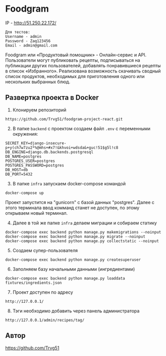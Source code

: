# Foodgram
IP - http://51.250.22.172/
```
Для тестов:
Username - admin
Password - Zaq123456
Email - admin@gmail.com
```

Foodgram или «Продуктовый помощник» - Онлайн-сервис и API.
Пользователи могут публиковать рецепты, подписываться на публикации других пользователей, добавлять понравившиеся рецепты в список «Избранного».
Реализована возможность скачивать сводный список продуктов, необходимых для приготовления одного или нескольких выбранных блюд.

## Развертка проекта в Docker
1. Клонируем репозиторий
```
https://github.com/Trvg51/foodgram-project-react.git
```
2. В папке `backend` с проектом создаем файл `.env` с переменными окружения:
```
SECRET_KEY=django-insecure-p+y(ch7w7zu2*%@mhs+#x7!&khvoi+wdsda&+guc!51$g5l!c8
DB_ENGINE=django.db.backends.postgresql
DB_NAME=postgres
POSTGRES_USER=postgres
POSTGRES_PASSWORD=postgres
DB_HOST=db
DB_PORT=5432
```
3. В папке `infra` запускаем docker-compose командой
```
docker-compose up
```
Проект запустится на "gunicorn" с базой данных "postgres". Далее с этого терминала ввод комманд станет не доступен, по этому открываем новый терминал.

4. Далее в той же папке `infra` делаем миграции и собираем статику
```
docker-compose exec backend python manage.py makemigrations --noinput
docker-compose exec backend python manage.py migrate --noinput
docker-compose exec backend python manage.py collectstatic --noinput
```
5. Создаем супер-пользователя
```
docker-compose exec backend python manage.py createsuperuser
```
6. Заполняем базу начальными данными (ингредиентами)
```
docker-compose exec backend python manage.py loaddata fixtures/ingredients.json
```
7. Проект доступен по адресу
```
http://127.0.0.1/
```
8. Тэги необходимо добавить через панель администратора
```
http://127.0.0.1/admin/recipes/tag/
```
## Автор
https://github.com/Trvg51